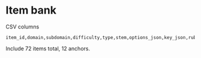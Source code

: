 # Item bank

CSV columns
```
item_id,domain,subdomain,difficulty,type,stem,options_json,key_json,rubric_json,is_anchor
```
Include 72 items total, 12 anchors.
